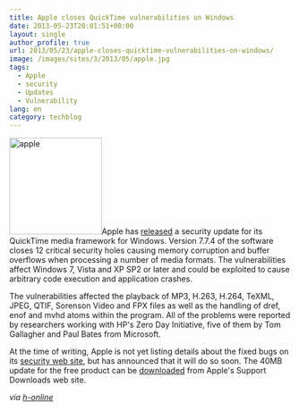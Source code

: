 ```yaml
---
title: Apple closes QuickTime vulnerabilities on Windows
date: 2013-05-23T20:01:51+00:00
layout: single
author_profile: true
url: 2013/05/23/apple-closes-quicktime-vulnerabilities-on-windows/
image: /images/sites/3/2013/05/apple.jpg
tags:
  - Apple
  - security
  - Updates
  - Vulnerability
lang: en
category: techblog
---
```

[<img class="alignright  wp-image-6623" alt="apple" src="/images/2013/05/apple.jpg" width="165" height="173" />](/images/2013/05/apple.jpg)Apple has <a href="http://prod.lists.apple.com/archives/security-announce/2013/May/msg00001.html" target="_blank" rel="external">released</a> a security update for its QuickTime media framework for Windows. Version 7.7.4 of the software closes 12 critical security holes causing memory corruption and buffer overflows when processing a number of media formats. The vulnerabilities affect Windows 7, Vista and XP SP2 or later and could be exploited to cause arbitrary code execution and application crashes.

The vulnerabilities affected the playback of MP3, H.263, H.264, TeXML, JPEG, QTIF, Sorenson Video and FPX files as well as the handling of dref, enof and mvhd atoms within the program. All of the problems were reported by researchers working with HP's Zero Day Initiative, five of them by Tom Gallagher and Paul Bates from Microsoft.

At the time of writing, Apple is not yet listing details about the fixed bugs on its <a href="http://support.apple.com/kb/HT1222" target="_blank" rel="external">security web site</a>, but has announced that it will do so soon. The 40MB update for the free product can be <a href="http://support.apple.com/downloads/" target="_blank" rel="external">downloaded</a> from Apple's Support Downloads web site.

_via <a href="http://h-online.com/-1868186" target="_blank">h-online</a>_